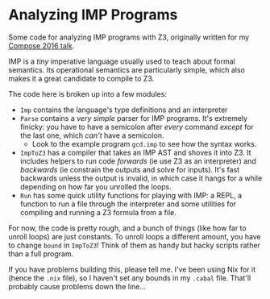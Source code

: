 # Analyzing IMP Programs

Some code for analyzing IMP programs with Z3, originally written for my [Compose 2016 talk](http://jelv.is/talks/compose-2016).

IMP is a *tiny* imperative language usually used to teach about formal semantics. Its operational semantics are particularly simple, which also makes it a great candidate to compile to Z3.

The code here is broken up into a few modules:
  * `Imp` contains the language's type definitions and an interpreter
  * `Parse` contains a *very simple* parser for IMP programs. It's extremely finicky: you have to have a semicolon after *every* command *except* for the last one, which *can't* have a semicolon.
    * Look to the example program `gcd.imp` to see how the syntax works.
  * `ImpToZ3` has a compiler that takes an IMP AST and shoves it into Z3. It includes helpers to run code *forwards* (ie use Z3 as an interpreter) and *backwards* (ie constrain the outputs and solve for inputs). It's fast backwards unless the output is invalid, in which case it hangs for a while depending on how far you unrolled the loops.
  * `Run` has some quick utility functions for playing with IMP: a REPL, a function to run a file through the interpreter and some utilities for compiling and running a Z3 formula from a file.
  
For now, the code is pretty rough, and a bunch of things (like how far to unroll loops) are just constants. To unroll loops a different amount, you have to change `bound` in `ImpToZ3`! Think of them as handy but hacky scripts rather than a full program.

If you have problems building this, please tell me. I've been using Nix for it (hence the `.nix` file), so I haven't set any bounds in my `.cabal` file. That'll probably cause problems down the line…

